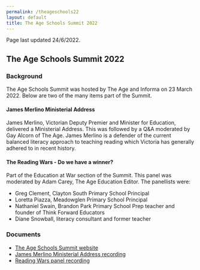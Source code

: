 ```yaml
---
permalink: /theageschools22
layout: default
title: The Age Schools Summit 2022
---
```


Page last updated 24/6/2022.

## The Age Schools Summit 2022

### Background

The Age Schools Summit was hosted by The Age and Informa on 23 March 2022. Below are two of the many items part of the Summit.

#### James Merlino Ministerial Address

James Merlino, Victorian Deputy Premier and Minister for Education, delivered a Ministerial Address. This was followed by a Q&A moderated by Gay Alcorn of The Age. James Merlino is a defender of the current balanced literacy approach to teaching reading which Victoria has generally adhered to in recent history.

#### The Reading Wars - Do we have a winner?

Part of the Education at War section of the Summit. This panel was moderated by Adam Carey, The Age Education Editor. The panellists were:

- Greg Clement, Clayton South Primary School Principal
- Loretta Piazza, Meadowglen Primary School Principal
- Nathaniel Swain, Brandon Park Primary School Prep teacher and founder of Think Forward Educators
- Diane Snowball, literacy consultant and former teacher

### Documents

- [The Age Schools Summit website](https://theageschools.com.au)
- [James Merlino Ministerial Address recording](https://player.vimeo.com/video/700693870)
- [Reading Wars panel recording](https://player.vimeo.com/video/700693949)